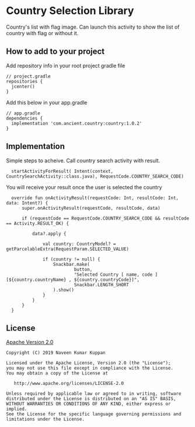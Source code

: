 Country Selection Library
===========================
Country's list with flag image. Can launch this activity to show the list of country with flag or without it.

How to add to your project
--------------

Add repository info in your root project gradle file

    // project.gradle
    repositories {
      jcenter()
    }

Add this below in your app.gradle

    // app.gradle
    dependencies {
      implementation 'com.ancient.country:country:1.0.2'
    }

Implementation
--------------

Simple steps to acheive. Call country search activity with result.

      startActivityForResult( Intent(context, CountrySearchActivity::class.java), RequestCode.COUNTRY_SEARCH_CODE)
      
You will receive your result once the user is selected the country
  
      override fun onActivityResult(requestCode: Int, resultCode: Int, data: Intent?) {
          super.onActivityResult(requestCode, resultCode, data)

          if (requestCode == RequestCode.COUNTRY_SEARCH_CODE && resultCode == Activity.RESULT_OK) {

              data?.apply {

                  val country: CountryModel? = getParcelableExtra(RequestParam.SELECTED_VALUE)

                  if (country != null) {
                      Snackbar.make(
                              button,
                              "Selected Country [ name, code ] [${country.countryName} , ${country.countryCode}]",
                              Snackbar.LENGTH_SHORT
                      ).show()
                  }
              }
          }
      }


## License

[Apache Version 2.0](http://www.apache.org/licenses/LICENSE-2.0.html)

    Copyright (C) 2019 Naveen Kumar Kuppan

    Licensed under the Apache License, Version 2.0 (the "License");
    you may not use this file except in compliance with the License.
    You may obtain a copy of the License at

       http://www.apache.org/licenses/LICENSE-2.0

    Unless required by applicable law or agreed to in writing, software
    distributed under the License is distributed on an "AS IS" BASIS,
    WITHOUT WARRANTIES OR CONDITIONS OF ANY KIND, either express or implied.
    See the License for the specific language governing permissions and
    limitations under the License.
